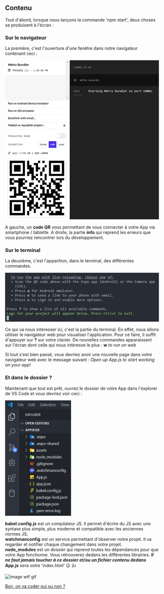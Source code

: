 ## Contenu
Tout d'abord, lorsque nous lançons la commande 'npm start', deux choses se produisent à l'écran :

### Sur le navigateur
La première, c'est l'ouverture d'une fenêtre dans notre navigateur contenant ceci : 

![image qr-code-web](../assets/img/qr-code-web.png)

A gauche, un **code QR** vous permettant de vous connecter à votre App via smartphone / tablette. 
A droite, la partie **info** qui reprend les erreurs que vous pourriez rencontrer lors du développement.

### Sur le terminal
La deuxième, c'est l'apparition, dans le terminal, des différentes commandes.

![image commands](../assets/img/commands.png)

Ce qui va nous intéresser ici, c'est la partie du terminal. En effet, nous allons utiliser le navigateur web pour visualiser l'application. Pour ce faire, il suffit d'appuyer sur **?** sur votre clavier. De nouvelles commandes apparaissent sur l'écran dont celle qui nous intéresse le plus : ***w*** *to run on web*

Si tout s'est bien passé, vous devriez avoir une nouvelle page dans votre navigateur web avec le message suivant : *Open up App.js to start working on your app!*

### Et dans le dossier ? 
Maintenant que tout est prêt, ouvrez le dossier de votre App dans l'explorer de VS Code et vous devriez voir ceci :

![image explorer-vs](../assets/img/explorer-vs.png)

**babel.config.js** est un compilateur JS. Il permet d'écrire du JS avec une syntaxe plus simple, plus moderne et compatible avec les anciennes normes JS.  
**watchmanconfig** est un service permettant d'observer notre projet. Il va regarder et notifier chaque changement dans votre projet.  
**node_modules** est un dossier qui reprend toutes les dépendances pour que votre App fonctionne. Vous retrouverez dedans les différentes librairies. ***Il ne faut jamais toucher à ce dossier et/ou un fichier contenu dedans***  
**App.js** sera votre 'index.html' :wink: :+1:

![image wtf gif](../assets/gif/ron-swanson.gif)

<a href="react-readme/react-native-2.md">Bon, on va coder oui ou non ?</a>